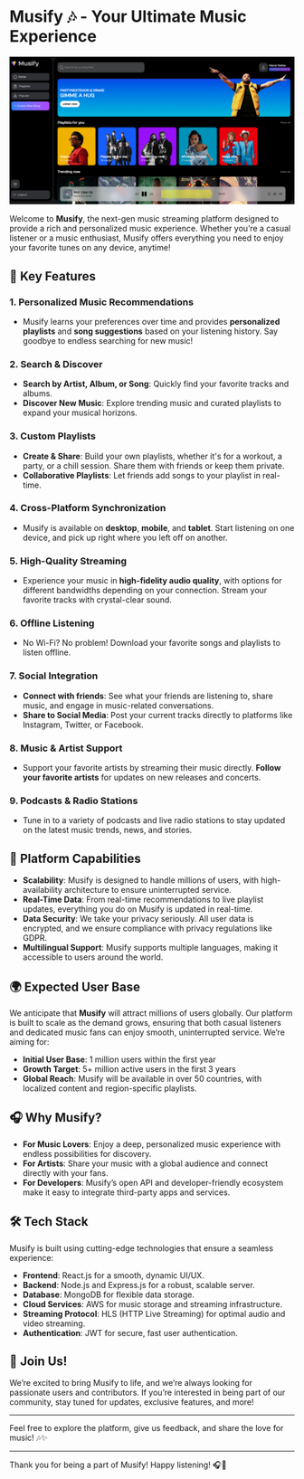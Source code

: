 # Musify 🎶 - Your Ultimate Music Experience
![Musify Home Screenshot](https://github.com/Manzidallas/Project_music/blob/main/screen/Homescreen.png)

Welcome to **Musify**, the next-gen music streaming platform designed to provide a rich and personalized music experience. Whether you’re a casual listener or a music enthusiast, Musify offers everything you need to enjoy your favorite tunes on any device, anytime!

## 🚀 Key Features

### 1. **Personalized Music Recommendations**
   - Musify learns your preferences over time and provides **personalized playlists** and **song suggestions** based on your listening history. Say goodbye to endless searching for new music!

### 2. **Search & Discover**
   - **Search by Artist, Album, or Song**: Quickly find your favorite tracks and albums.
   - **Discover New Music**: Explore trending music and curated playlists to expand your musical horizons.

### 3. **Custom Playlists**
   - **Create & Share**: Build your own playlists, whether it's for a workout, a party, or a chill session. Share them with friends or keep them private.
   - **Collaborative Playlists**: Let friends add songs to your playlist in real-time.

### 4. **Cross-Platform Synchronization**
   - Musify is available on **desktop**, **mobile**, and **tablet**. Start listening on one device, and pick up right where you left off on another.

### 5. **High-Quality Streaming**
   - Experience your music in **high-fidelity audio quality**, with options for different bandwidths depending on your connection. Stream your favorite tracks with crystal-clear sound.

### 6. **Offline Listening**
   - No Wi-Fi? No problem! Download your favorite songs and playlists to listen offline.

### 7. **Social Integration**
   - **Connect with friends**: See what your friends are listening to, share music, and engage in music-related conversations.
   - **Share to Social Media**: Post your current tracks directly to platforms like Instagram, Twitter, or Facebook.

### 8. **Music & Artist Support**
   - Support your favorite artists by streaming their music directly. **Follow your favorite artists** for updates on new releases and concerts.

### 9. **Podcasts & Radio Stations**
   - Tune in to a variety of podcasts and live radio stations to stay updated on the latest music trends, news, and stories.

## 🌟 Platform Capabilities

- **Scalability**: Musify is designed to handle millions of users, with high-availability architecture to ensure uninterrupted service.
- **Real-Time Data**: From real-time recommendations to live playlist updates, everything you do on Musify is updated in real-time.
- **Data Security**: We take your privacy seriously. All user data is encrypted, and we ensure compliance with privacy regulations like GDPR.
- **Multilingual Support**: Musify supports multiple languages, making it accessible to users around the world.

## 🌍 Expected User Base

We anticipate that **Musify** will attract millions of users globally. Our platform is built to scale as the demand grows, ensuring that both casual listeners and dedicated music fans can enjoy smooth, uninterrupted service. We’re aiming for:

- **Initial User Base**: 1 million users within the first year
- **Growth Target**: 5+ million active users in the first 3 years
- **Global Reach**: Musify will be available in over 50 countries, with localized content and region-specific playlists.

## 🎧 Why Musify?

- **For Music Lovers**: Enjoy a deep, personalized music experience with endless possibilities for discovery.
- **For Artists**: Share your music with a global audience and connect directly with your fans.
- **For Developers**: Musify’s open API and developer-friendly ecosystem make it easy to integrate third-party apps and services.

## 🛠️ Tech Stack

Musify is built using cutting-edge technologies that ensure a seamless experience:

- **Frontend**: React.js for a smooth, dynamic UI/UX.
- **Backend**: Node.js and Express.js for a robust, scalable server.
- **Database**: MongoDB for flexible data storage.
- **Cloud Services**: AWS for music storage and streaming infrastructure.
- **Streaming Protocol**: HLS (HTTP Live Streaming) for optimal audio and video streaming.
- **Authentication**: JWT for secure, fast user authentication.

## 🌱 Join Us!

We’re excited to bring Musify to life, and we’re always looking for passionate users and contributors. If you’re interested in being part of our community, stay tuned for updates, exclusive features, and more!

---

Feel free to explore the platform, give us feedback, and share the love for music! 🎶✨

---

Thank you for being a part of Musify! Happy listening! 🎧🎵
